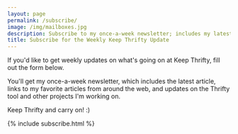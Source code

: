 ```yaml
---
layout: page
permalink: /subscribe/
image: /img/mailboxes.jpg
description: Subscribe to my once-a-week newsletter; includes my latest blog post, links to my favorite articles, and updates on projects I'm working on.
title: Subscribe for the Weekly Keep Thrifty Update
---
```


If you'd like to get weekly updates on what's going on at Keep Thrifty, fill out the form below.

You'll get my once-a-week newsletter, which includes the latest article, links to my favorite articles from around the web, and updates on the Thrifty tool and other projects I'm working on.

Keep Thrifty and carry on! :)

{% include subscribe.html %}
